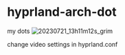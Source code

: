 # hyprland-arch-dot
my dots
![20230721_13h11m12s_grim](https://github.com/relaxxx89/hyprland-arch-dot/assets/67318528/fd8db473-76bf-431a-ac6e-2d94e5ee4dea)


change video settings in hyprland.conf
